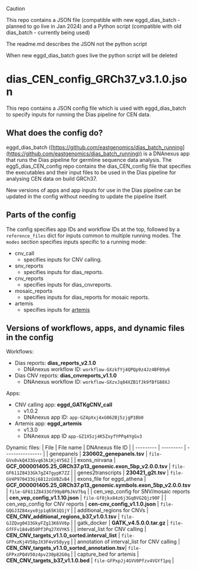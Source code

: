 > [!CAUTION]
> This repo contains a JSON file (compatible with new eggd_dias_batch - planned to go live in Jan 2024) and a Python script (compatible with old dias_batch - currently being used)
>
> The readme.md describes the JSON not the python script
>
> When new eggd_dias_batch goes live the python script will be deleted

# dias_CEN_config_GRCh37_v3.1.0.json

This repo contains a JSON config file which is used with eggd_dias_batch to specify inputs for running the Dias pipeline for CEN data.

## What does the config do?
eggd_dias_batch  ([https://github.com/eastgenomics/dias_batch_running](https://github.com/eastgenomics/dias_batch_running)) is a DNAnexus app that runs the Dias pipeline for germline sequence data analysis. The egg5_dias_CEN_config repo contains the dias_CEN_config file that specifies the executables and their input files to be used in the Dias pipeline for analysing CEN data on build GRCh37.

New versions of apps and app inputs for use in the Dias pipeline can be updated in the config without needing to update the pipeline itself.

## Parts of the config
The config specifies app IDs and workflow IDs at the top, followed by a `reference_files` dict for inputs common to multiple running modes.
The `modes` section specifies inputs specific to a running mode:
* cnv_call
    * specifies inputs for CNV calling.
* snv_reports
    * specifies inputs for dias_reports.
* cnv_reports
    * specifies inputs for dias_cnvreports.
* mosaic_reports
    * specifies inputs for dias_reports for mosaic reports.
* artemis
    * specifies inputs for [artemis](https://github.com/eastgenomics/eggd_artemis)


## Versions of workflows, apps, and dynamic files in the config
Workflows:
* Dias reports: **dias_reports_v2.1.0**
    * DNAnexus workflow ID: `workflow-GXzkfYj4QPQp9z4Jz4BF09y6`
* Dias CNV reports: **dias_cnvreports_v1.1.0**
    * DNAnexus workflow ID: `workflow-GXzvJq84XZB1fJk9fBfG88XJ`

Apps:
* CNV calling app: **eggd_GATKgCNV_call**
    * v1.0.2
    * DNAnexus app ID: `app-GZ4pXxj4xG062Bj5zjgP1Bb0`
* Artemis app: **eggd_artemis**
    * v1.3.0
    * DNAnexus app ID `app-GZ1X5zj4K5ZxyfYPPq4YgGv3`

Dynamic files:
| File      | File name | DNAnexus file ID |
| --------- | --------- | ---------------- |
| genepanels | **230602_genepanels.tsv** | `file-GVx0vkQ433Gvq63k1Kj4Y562` |
| exons_nirvana | **GCF_000001405.25_GRCh37.p13_genomic.exon_5bp_v2.0.0.tsv** | `file-GF611Z8433Gk7gZ47gypK7ZZ` |
| genes2transcripts | **230421_g2t.tsv** | `file-GV4P970433Gj6812zGVBZvB4` |
| exons_file for eggd_athena | **GCF_000001405.25_GRCh37.p13_genomic.symbols.exon_5bp_v2.0.0.tsv** | `file-GF611Z8433Gf99pBPbJkV7bq` |
| cen_vep_config for SNV/mosaic reports | **cen_vep_config_v1.1.10.json** | `file-Gf0jkx84z6j3Gq0VG2Qjz90F` |
| cen_vep_config for CNV reports | **cen-cnv_config_v1.1.0.json** | `file-GQGJ3Z84xyx0jp1q65K1Q1jY` |
| additional_regions for CNVs | **CEN_CNV_additional_regions_b37_v1.0.1.tsv** | `file-GJZQvg0433GkyFZg13K6VV6p` |
| gatk_docker | **GATK_v4.5.0.0.tar.gz** | `file-GfFFv184vB50Pf3Pq27XVYK5` |
| interval_list for CNV calling | **CEN_CNV_targets_v1.1.0_sorted.interval_list** | `file-GFPxzKj4V50pJX3F4vV58yyg` |
| annotation of interval_list for CNV calling | **CEN_CNV_targets_v1.1.0_sorted_annotation.tsv**| `file-GFPxzPQ4V50z4pv230p82G0q` |
| capture_bed for artemis | **CEN_CNV_targets_b37_v1.1.0.bed** | `file-GFPxpJj4GVV0Pfzv4VGYf1pq` |